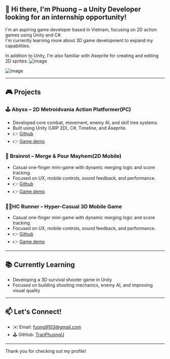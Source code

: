 ## 👋 Hi there, I'm Phuong – a Unity Developer looking for an internship opportunity!

I'm an aspiring game developer based in Vietnam, focusing on 2D action games using Unity and C#.  
I'm currently learning more about 3D game development to expand my capabilities.  

In addition to Unity, I'm also familiar with Aseprite for creating and editing 2D sprites:
![image](https://github.com/user-attachments/assets/e1a7bb38-850d-4ce9-ae48-6e16a1c38874)

![image](https://github.com/user-attachments/assets/25a8ed03-1cdd-4e62-916d-2155e446c343)

---

## 🎮 Projects

### 🕹️ Abyss – 2D Metroidvania Action Platformer(PC)
- Developed core combat, movement, enemy AI, and skill tree systems.  
- Built using Unity (URP 2D), C#, Timeline, and Aseprite.
- 👉 [Github](https://github.com/TranPhuongU/Abyss)
- 👉 [Game demo](https://www.youtube.com/watch?v=y_-wRL4_s0c)

### 🍹 Brainrot – Merge & Pour Mayhem(2D Mobile)  
- Casual one-finger mini-game with dynamic merging logic and score tracking.  
- Focused on UX, mobile controls, sound feedback, and performance.
- 👉 [Github](https://github.com/TranPhuongU/Brainrot) 
- 👉 [Game demo](https://www.youtube.com/watch?v=2A1IPBrnDXk)

### 🏃‍♂️HC Runner – Hyper-Casual 3D Mobile Game
- Casual one-finger mini-game with dynamic merging logic and score tracking.  
- Focused on UX, mobile controls, sound feedback, and performance.
- 👉 [Github](https://github.com/TranPhuongU/HC-Runner) 
- 👉 [Game demo](https://www.youtube.com/shorts/8sAjaZQp0No)
---
## 📚 Currently Learning

- Developing a 3D survival shooter game in Unity
- Focused on building shooting mechanics, enemy AI, and improving visual quality

---

## 📫 Let's Connect!

- ✉️ Email: fuong9103@gmail.com  
- 🕹 GitHub: [TranPhuongU](https://github.com/TranPhuongU)

---

Thank you for checking out my profile!
